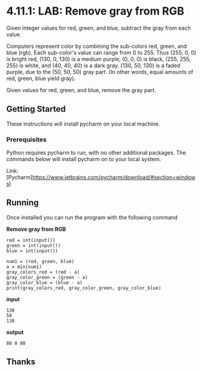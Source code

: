 # 4.11.1: LAB: Remove gray from RGB

Given integer values for red, green, and blue, subtract the gray from each value.

Computers represent color by combining the sub-colors red, green, and blue (rgb). Each sub-color's value can range from 0 to 255. Thus (255, 0, 0) is bright red, (130, 0, 130) is a medium purple, (0, 0, 0) is black, (255, 255, 255) is white, and (40, 40, 40) is a dark gray. (130, 50, 130) is a faded purple, due to the (50, 50, 50) gray part. (In other words, equal amounts of red, green, blue yield gray).

Given values for red, green, and blue, remove the gray part.

## Getting Started

These instructions will install pycharm on your local machine.
### Prerequisites

Python requires pycharm to run, with no other additional packages. The commands below will install pycharm on to your local system. 


Link: [Pycharm]https://www.jetbrains.com/pycharm/download/#section=windows)


## Running
Once installed you can run the program with the following command

**Remove gray from RGB**
```
red = int(input())
green = int(input())
blue = int(input())

num1 = (red, green, blue)
a = min(num1) 
gray_colors_red = (red - a) 
gray_color_green = (green - a)
gray_color_blue = (blue - a)
print(gray_colors_red, gray_color_green, gray_color_blue)
```

**input**
```
130
50
130
```

**output**
```
80 0 80
```
## Thanks

